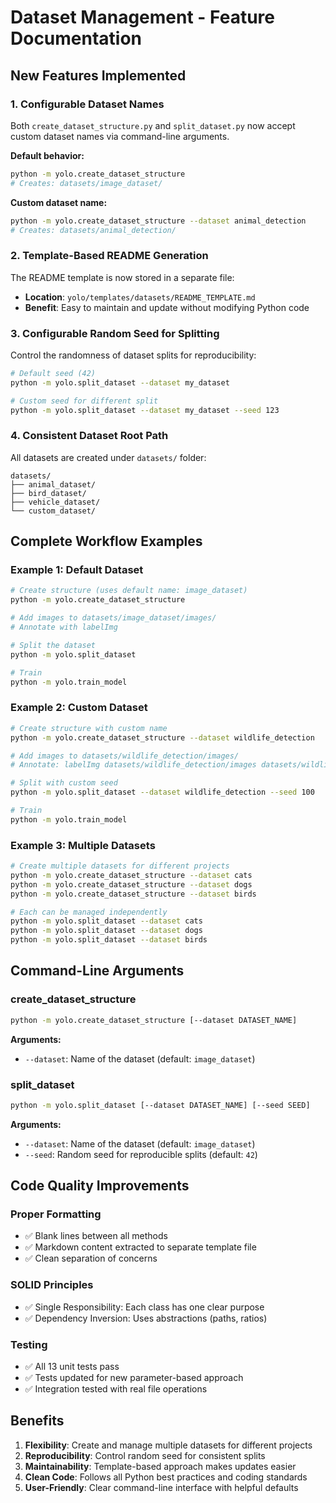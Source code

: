 # Dataset Management - Feature Documentation

## New Features Implemented

### 1. Configurable Dataset Names

Both `create_dataset_structure.py` and `split_dataset.py` now accept custom dataset names via command-line arguments.

**Default behavior:**
```bash
python -m yolo.create_dataset_structure
# Creates: datasets/image_dataset/
```

**Custom dataset name:**
```bash
python -m yolo.create_dataset_structure --dataset animal_detection
# Creates: datasets/animal_detection/
```

### 2. Template-Based README Generation

The README template is now stored in a separate file:
- **Location**: `yolo/templates/datasets/README_TEMPLATE.md`
- **Benefit**: Easy to maintain and update without modifying Python code

### 3. Configurable Random Seed for Splitting

Control the randomness of dataset splits for reproducibility:

```bash
# Default seed (42)
python -m yolo.split_dataset --dataset my_dataset

# Custom seed for different split
python -m yolo.split_dataset --dataset my_dataset --seed 123
```

### 4. Consistent Dataset Root Path

All datasets are created under `datasets/` folder:
```
datasets/
├── animal_dataset/
├── bird_dataset/
├── vehicle_dataset/
└── custom_dataset/
```

## Complete Workflow Examples

### Example 1: Default Dataset

```bash
# Create structure (uses default name: image_dataset)
python -m yolo.create_dataset_structure

# Add images to datasets/image_dataset/images/
# Annotate with labelImg

# Split the dataset
python -m yolo.split_dataset

# Train
python -m yolo.train_model
```

### Example 2: Custom Dataset

```bash
# Create structure with custom name
python -m yolo.create_dataset_structure --dataset wildlife_detection

# Add images to datasets/wildlife_detection/images/
# Annotate: labelImg datasets/wildlife_detection/images datasets/wildlife_detection/labels

# Split with custom seed
python -m yolo.split_dataset --dataset wildlife_detection --seed 100

# Train
python -m yolo.train_model
```

### Example 3: Multiple Datasets

```bash
# Create multiple datasets for different projects
python -m yolo.create_dataset_structure --dataset cats
python -m yolo.create_dataset_structure --dataset dogs
python -m yolo.create_dataset_structure --dataset birds

# Each can be managed independently
python -m yolo.split_dataset --dataset cats
python -m yolo.split_dataset --dataset dogs
python -m yolo.split_dataset --dataset birds
```

## Command-Line Arguments

### create_dataset_structure

```bash
python -m yolo.create_dataset_structure [--dataset DATASET_NAME]
```

**Arguments:**
- `--dataset`: Name of the dataset (default: `image_dataset`)

### split_dataset

```bash
python -m yolo.split_dataset [--dataset DATASET_NAME] [--seed SEED]
```

**Arguments:**
- `--dataset`: Name of the dataset (default: `image_dataset`)
- `--seed`: Random seed for reproducible splits (default: `42`)

## Code Quality Improvements

### Proper Formatting
- ✅ Blank lines between all methods
- ✅ Markdown content extracted to separate template file
- ✅ Clean separation of concerns

### SOLID Principles
- ✅ Single Responsibility: Each class has one clear purpose
- ✅ Dependency Inversion: Uses abstractions (paths, ratios)

### Testing
- ✅ All 13 unit tests pass
- ✅ Tests updated for new parameter-based approach
- ✅ Integration tested with real file operations

## Benefits

1. **Flexibility**: Create and manage multiple datasets for different projects
2. **Reproducibility**: Control random seed for consistent splits
3. **Maintainability**: Template-based approach makes updates easier
4. **Clean Code**: Follows all Python best practices and coding standards
5. **User-Friendly**: Clear command-line interface with helpful defaults

